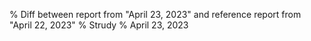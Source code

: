 % Diff between report from "April 23, 2023" and reference report from "April 22, 2023"
% Strudy
% April 23, 2023


